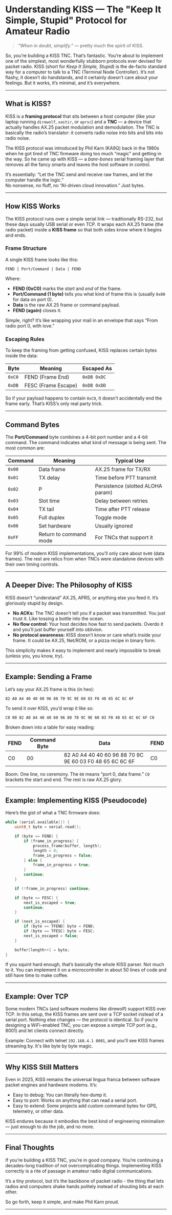 # Understanding KISS — The "Keep It Simple, Stupid" Protocol for Amateur Radio

> *“When in doubt, simplify.”* — pretty much the spirit of KISS.

So, you’re building a KISS TNC. That’s fantastic. You’re about to implement one of the simplest, most wonderfully stubborn protocols ever devised for packet radio. KISS (short for *Keep It Simple, Stupid*) is the de-facto standard way for a computer to talk to a TNC (Terminal Node Controller). It’s not flashy, it doesn’t do handstands, and it certainly doesn’t care about your feelings. But it works, it’s minimal, and it’s everywhere.

---

## What is KISS?

KISS is a **framing protocol** that sits between a host computer (like your laptop running `direwolf`, `xastir`, or `aprsc`) and a **TNC** — a device that actually handles AX.25 packet modulation and demodulation. The TNC is basically the radio’s translator: it converts radio noise into bits and bits into radio noise.

The KISS protocol was introduced by Phil Karn (KA9Q) back in the 1980s when he got tired of TNC firmware doing too much “magic” and getting in the way. So he came up with KISS — a *bare-bones* serial framing layer that removes all the fancy smarts and leaves the host software in control.

It’s essentially: “Let the TNC send and receive raw frames, and let the computer handle the logic.”  
No nonsense, no fluff, no “AI-driven cloud innovation.” Just bytes.

---

## How KISS Works

The KISS protocol runs over a simple serial link — traditionally RS-232, but these days usually USB serial or even TCP. It wraps each AX.25 frame (the radio packet) inside a **KISS frame** so that both sides know where it begins and ends.

### Frame Structure

A single KISS frame looks like this:

`FEND | Port/Command | Data | FEND`


Where:
- **FEND (0xC0)** marks the *start* and *end* of the frame.
- **Port/Command (1 byte)** tells you what kind of frame this is (usually `0x00` for data on port 0).
- **Data** is the raw AX.25 frame or command payload.
- **FEND (again)** closes it.

Simple, right? It’s like wrapping your mail in an envelope that says “From radio port 0, with love.”

### Escaping Rules

To keep the framing from getting confused, KISS replaces certain bytes inside the data:

| Byte   | Meaning             | Escaped As  |
| ------ | ------------------- | ----------- |
| `0xC0` | FEND (Frame End)    | `0xDB 0xDC` |
| `0xDB` | FESC (Frame Escape) | `0xDB 0xDD` |

So if your payload happens to contain `0xC0`, it doesn’t accidentally end the frame early. That’s KISS’s only real party trick.

---

## Command Bytes

The **Port/Command** byte combines a 4-bit port number and a 4-bit command. The command indicates what kind of message is being sent. The most common are:

| Command | Meaning                | Typical Use                       |
| ------- | ---------------------- | --------------------------------- |
| `0x00`  | Data frame             | AX.25 frame for TX/RX             |
| `0x01`  | TX delay               | Time before PTT transmit          |
| `0x02`  | P                      | Persistence (slotted ALOHA param) |
| `0x03`  | Slot time              | Delay between retries             |
| `0x04`  | TX tail                | Time after PTT release            |
| `0x05`  | Full duplex            | Toggle mode                       |
| `0x06`  | Set hardware           | Usually ignored                   |
| `0xFF`  | Return to command mode | For TNCs that support it          |

For 99% of modern KISS implementations, you’ll only care about `0x00` (data frames). The rest are relics from when TNCs were standalone devices with their own timing controls.

---

## A Deeper Dive: The Philosophy of KISS

KISS doesn’t “understand” AX.25, APRS, or anything else you feed it. It’s gloriously stupid by design.

- **No ACKs:** The TNC doesn’t tell you if a packet was transmitted. You just trust it. Like tossing a bottle into the ocean.
- **No flow control:** Your host decides how fast to send packets. Overdo it and you’ll just buffer yourself into oblivion.
- **No protocol awareness:** KISS doesn’t know or care what’s inside your frame. It could be AX.25, Net/ROM, or a pizza recipe in binary form.

This simplicity makes it easy to implement and nearly impossible to break (unless you, you know, *try*).

---

## Example: Sending a Frame

Let’s say your AX.25 frame is this (in hex):

`82 A0 A4 40 40 60 96 88 70 9C 9E 60 03 F0 48 65 6C 6C 6F`

To send it over KISS, you’d wrap it like so:

`C0 00 82 A0 A4 40 40 60 96 88 70 9C 9E 60 03 F0 48 65 6C 6C 6F C0`

Broken down into a table for easy reading:

| FEND | Command Byte | Data                                                     | FEND |
| ---- | ------------ | -------------------------------------------------------- | ---- |
| C0   | 00           | 82 A0 A4 40 40 60 96 88 70 9C 9E 60 03 F0 48 65 6C 6C 6F | C0   |


Boom. One line, no ceremony. The `00` means “port 0, data frame.” `C0` brackets the start and end. The rest is raw AX.25 glory.

---

## Example: Implementing KISS (Pseudocode)

Here’s the gist of what a TNC firmware does:

```c
while (serial.available()) {
    uint8_t byte = serial.read();

    if (byte == FEND) {
        if (frame_in_progress) {
            process_frame(buffer, length);
            length = 0;
            frame_in_progress = false;
        } else {
            frame_in_progress = true;
        }
        continue;
    }

    if (!frame_in_progress) continue;

    if (byte == FESC) {
        next_is_escaped = true;
        continue;
    }

    if (next_is_escaped) {
        if (byte == TFEND) byte = FEND;
        if (byte == TFESC) byte = FESC;
        next_is_escaped = false;
    }

    buffer[length++] = byte;
}
```

If you squint hard enough, that’s basically the whole KISS parser. Not much to it. You can implement it on a microcontroller in about 50 lines of code and still have time to make coffee.

---

## Example: Over TCP

Some modern TNCs (and software modems like direwolf) support KISS over TCP.
In this setup, the KISS frames are sent over a TCP socket instead of a serial port. Nothing else changes — the protocol is identical. So if you’re designing a WiFi-enabled TNC, you can expose a simple TCP port (e.g., 8001) and let clients connect directly.

Example:
Connect with telnet `192.168.4.1 8001`, and you’ll see KISS frames streaming by. It's like byte by byte magic.

---

## Why KISS Still Matters

Even in 2025, KISS remains the universal lingua franca between software packet engines and hardware modems. It’s:

- Easy to debug: You can literally hex-dump it.
- Easy to port: Works on anything that can read a serial port.
- Easy to extend: Some projects add custom command bytes for GPS, telemetry, or other data.

KISS endures because it embodies the best kind of engineering minimalism — just enough to do the job, and no more.

---

## Final Thoughts

If you’re building a KISS TNC, you’re in good company. You’re continuing a decades-long tradition of not overcomplicating things. Implementing KISS correctly is a rite of passage in amateur radio digital communications.

It’s a tiny protocol, but it’s the backbone of packet radio - the thing that lets radios and computers shake hands politely instead of shouting bits at each other.

So go forth, keep it simple, and make Phil Karn proud.

---